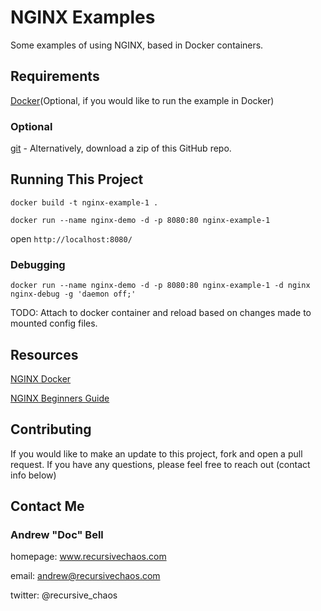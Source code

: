 # NGINX Examples

Some examples of using NGINX, based in Docker containers.

## Requirements

[Docker](https://docs.docker.com/installation/)(Optional, if you would like to run the example in Docker)

### Optional

[git](https://git-scm.com/downloads) - Alternatively, download a zip of this GitHub repo.

## Running This Project

`docker build -t nginx-example-1 .`

`docker run --name nginx-demo -d -p 8080:80 nginx-example-1`

open `http://localhost:8080/`

### Debugging

`docker run --name nginx-demo -d -p 8080:80 nginx-example-1 -d nginx nginx-debug -g 'daemon off;'`

TODO: Attach to docker container and reload based on changes made to mounted config files.

## Resources

[NGINX Docker](https://hub.docker.com/_/nginx/)

[NGINX Beginners Guide](https://nginx.org/en/docs/beginners_guide.html)

## Contributing

If you would like to make an update to this project, fork and open a pull request. If you have any questions, please feel free to reach out (contact info below)

## Contact Me

### Andrew "Doc" Bell ###

homepage: www.recursivechaos.com

email: andrew@recursivechaos.com

twitter: @recursive_chaos
